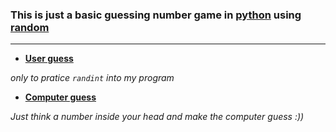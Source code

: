 
### This is just a basic guessing number game in [python](https://www.python.org/) using [**random**](https://docs.python.org/3/library/random.html)


-----------------------

- **<ins>User guess</ins>**


_only to pratice ```randint``` into my program_

- **<ins>Computer guess</ins>**


_Just think a number inside your head and make the computer guess :))_